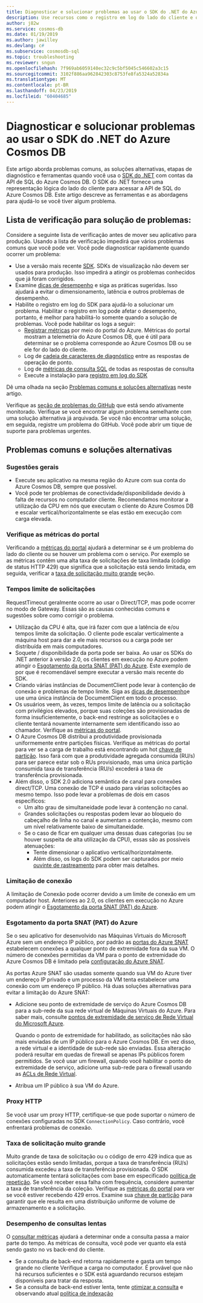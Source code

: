 ```yaml
---
title: Diagnosticar e solucionar problemas ao usar o SDK do .NET do Azure Cosmos DB
description: Use recursos como o registro em log do lado do cliente e outras ferramentas de terceiros para identificar, diagnosticar e solucionar problemas do Azure Cosmos DB usando o SDK do .NET.
author: j82w
ms.service: cosmos-db
ms.date: 01/19/2019
ms.author: jawilley
ms.devlang: c#
ms.subservice: cosmosdb-sql
ms.topic: troubleshooting
ms.reviewer: sngun
ms.openlocfilehash: 7f969ab6059140ec32c9c5bf5045c546602a3c15
ms.sourcegitcommit: 3102f886aa962842303c8753fe8fa5324a52834a
ms.translationtype: MT
ms.contentlocale: pt-BR
ms.lasthandoff: 04/23/2019
ms.locfileid: "60404685"
---
```

# <a name="diagnose-and-troubleshoot-issues-when-using-azure-cosmos-db-net-sdk"></a>Diagnosticar e solucionar problemas ao usar o SDK do .NET do Azure Cosmos DB
Este artigo aborda problemas comuns, as soluções alternativas, etapas de diagnóstico e ferramentas quando você usa o [SDK do .NET](sql-api-sdk-dotnet.md) com contas da API de SQL do Azure Cosmos DB.
O SDK do .NET fornece uma representação lógica do lado do cliente para acessar a API de SQL do Azure Cosmos DB. Este artigo descreve as ferramentas e as abordagens para ajudá-lo se você tiver algum problema.

## <a name="checklist-for-troubleshooting-issues"></a>Lista de verificação para solução de problemas:
Considere a seguinte lista de verificação antes de mover seu aplicativo para produção. Usando a lista de verificação impedirá que vários problemas comuns que você pode ver. Você pode diagnosticar rapidamente quando ocorrer um problema:

*   Use a versão mais recente [SDK](https://github.com/Azure/azure-cosmos-dotnet-v2/blob/master/changelog.md). SDKs de visualização não devem ser usados para produção. Isso impedirá a atingir os problemas conhecidos que já foram corrigidos.
*   Examine [dicas de desempenho](performance-tips.md) e siga as práticas sugeridas. Isso ajudará a evitar o dimensionamento, latência e outros problemas de desempenho.
*   Habilite o registro em log do SDK para ajudá-lo a solucionar um problema. Habilitar o registro em log pode afetar o desempenho, portanto, é melhor para habilitá-lo somente quando a solução de problemas. Você pode habilitar os logs a seguir:
    *   [Registrar métricas](monitor-accounts.md) por meio do portal do Azure. Métricas do portal mostram a telemetria do Azure Cosmos DB, que é útil para determinar se o problema corresponde ao Azure Cosmos DB ou se ele for do lado do cliente.
    *   Log de [cadeia de caracteres de diagnóstico](https://docs.microsoft.com/dotnet/api/microsoft.azure.documents.client.resourceresponsebase.requestdiagnosticsstring?view=azure-dotnet) entre as respostas de operação de ponto.
    *   Log de [métricas de consulta SQL](sql-api-query-metrics.md) de todas as respostas de consulta 
    *   Execute a instalação para [registro em log do SDK]( https://github.com/Azure/azure-cosmos-dotnet-v2/blob/master/docs/documentdb-sdk_capture_etl.md)

Dê uma olhada na seção [Problemas comuns e soluções alternativas](#common-issues-workarounds) neste artigo.

Verifique as [seção de problemas do GitHub](https://github.com/Azure/azure-cosmos-dotnet-v2/issues) que está sendo ativamente monitorado. Verifique se você encontrar algum problema semelhante com uma solução alternativa já arquivada. Se você não encontrar uma solução, em seguida, registre um problema do GitHub. Você pode abrir um tique de suporte para problemas urgentes.


## <a name="common-issues-workarounds"></a>Problemas comuns e soluções alternativas

### <a name="general-suggestions"></a>Sugestões gerais
* Execute seu aplicativo na mesma região do Azure com sua conta do Azure Cosmos DB, sempre que possível. 
* Você pode ter problemas de conectividade/disponibilidade devido à falta de recursos no computador cliente. Recomendamos monitorar a utilização da CPU em nós que executam o cliente do Azure Cosmos DB e escalar vertical/horizontalmente se elas estão em execução com carga elevada.

### <a name="check-the-portal-metrics"></a>Verifique as métricas do portal
Verificando a [métricas do portal](monitor-accounts.md) ajudará a determinar se é um problema do lado do cliente ou se houver um problema com o serviço. Por exemplo se as métricas contêm uma alta taxa de solicitações de taxa limitada (código de status HTTP 429) que significa que a solicitação está sendo limitada, em seguida, verificar a [taxa de solicitação muito grande] seção. 

### <a name="request-timeouts"></a>Tempos limite de solicitações
RequestTimeout geralmente ocorre ao usar o Direct/TCP, mas pode ocorrer no modo de Gateway. Essas são as causas conhecidas comuns e sugestões sobre como corrigir o problema.

* Utilização da CPU é alta, que irá fazer com que a latência de e/ou tempos limite da solicitação. O cliente pode escalar verticalmente a máquina host para dar a ele mais recursos ou a carga pode ser distribuída em mais computadores.
* Soquete / disponibilidade da porta pode ser baixa. Ao usar os SDKs do .NET anterior à versão 2.0, os clientes em execução no Azure podem atingir o [Esgotamento da porta SNAT (PAT) do Azure]. Este exemplo de por que é recomendável sempre executar a versão mais recente do SDK.
* Criando várias instâncias de DocumentClient pode levar à contenção de conexão e problemas de tempo limite. Siga as [dicas de desempenho](performance-tips.md)e use uma única instância de DocumentClient em todo o processo.
* Os usuários veem, às vezes, tempos limite de latência ou a solicitação com privilégios elevados, porque suas coleções são provisionadas de forma insuficientemente, o back-end restringe as solicitações e o cliente tentará novamente internamente sem identificando isso ao chamador. Verifique as [métricas do portal](monitor-accounts.md).
* O Azure Cosmos DB distribui a produtividade provisionada uniformemente entre partições físicas. Verifique as métricas do portal para ver se a carga de trabalho está encontrando um hot [chave de partição](partition-data.md). Isso fará com que a produtividade agregada consumida (RU/s) para ser parece estar sob o RUs provisionado, mas uma única partição consumida taxa de transferência (RU/s) excederá a taxa de transferência provisionada. 
* Além disso, o SDK 2.0 adiciona semântica de canal para conexões direct/TCP. Uma conexão de TCP é usado para várias solicitações ao mesmo tempo. Isso pode levar a problemas de dois em casos específicos:
    * Um alto grau de simultaneidade pode levar à contenção no canal.
    * Grandes solicitações ou respostas podem levar ao bloqueio do cabeçalho de linha no canal e aumentam a contenção, mesmo com um nível relativamente baixo de simultaneidade.
    * Se o caso de ficar em qualquer uma dessas duas categorias (ou se houver suspeita de alta utilização da CPU), essas são as possíveis atenuações:
        * Tente dimensionar o aplicativo vertical/horizontalmente.
        * Além disso, os logs do SDK podem ser capturados por meio [ouvinte de rastreamento](https://github.com/Azure/azure-cosmosdb-dotnet/blob/master/docs/documentdb-sdk_capture_etl.md) para obter mais detalhes.

### <a name="connection-throttling"></a>Limitação de conexão
A limitação de Conexão pode ocorrer devido a um limite de conexão em um computador host. Anteriores ao 2.0, os clientes em execução no Azure podem atingir o [Esgotamento da porta SNAT (PAT) do Azure].

### <a name="snat"></a>Esgotamento da porta SNAT (PAT) do Azure

Se o seu aplicativo for desenvolvido nas Máquinas Virtuais do Microsoft Azure sem um endereço IP público, por padrão as [portas do Azure SNAT](https://docs.microsoft.com/azure/load-balancer/load-balancer-outbound-connections#preallocatedports) estabelecem conexões a qualquer ponto de extremidade fora da sua VM. O número de conexões permitidas da VM para o ponto de extremidade do Azure Cosmos DB é limitado pela [configuração do Azure SNAT](https://docs.microsoft.com/azure/load-balancer/load-balancer-outbound-connections#preallocatedports).

 As portas Azure SNAT são usadas somente quando sua VM do Azure tiver um endereço IP privado e um processo da VM tenta estabelecer uma conexão com um endereço IP público. Há duas soluções alternativas para evitar a limitação do Azure SNAT:

* Adicione seu ponto de extremidade de serviço do Azure Cosmos DB para a sub-rede da sua rede virtual de Máquinas Virtuais do Azure. Para saber mais, consulte [pontos de extremidade de serviço de Rede Virtual do Microsoft Azure](https://docs.microsoft.com/azure/virtual-network/virtual-network-service-endpoints-overview). 

    Quando o ponto de extremidade for habilitado, as solicitações não são mais enviadas de um IP público para o Azure Cosmos DB. Em vez disso, a rede virtual e a identidade de sub-rede são enviadas. Essa alteração poderá resultar em quedas de firewall se apenas IPs públicos forem permitidos. Se você usar um firewall, quando você habilitar o ponto de extremidade de serviço, adicione uma sub-rede para o firewall usando as [ACLs de Rede Virtual](https://docs.microsoft.com/azure/virtual-network/virtual-networks-acl).
* Atribua um IP público à sua VM do Azure.

### <a name="http-proxy"></a>Proxy HTTP
Se você usar um proxy HTTP, certifique-se que pode suportar o número de conexões configuradas no SDK `ConnectionPolicy`.
Caso contrário, você enfrentará problemas de conexão.

### Taxa de solicitação muito grande<a name="request-rate-too-large"></a>
Muito grande de taxa de solicitação ou o código de erro 429 indica que as solicitações estão sendo limitadas, porque a taxa de transferência (RU/s) consumida excedeu a taxa de transferência provisionada. O SDK automaticamente tentará solicitações com base em especificado [política de repetição](https://docs.microsoft.com/dotnet/api/microsoft.azure.documents.client.connectionpolicy.retryoptions?view=azure-dotnet). Se você receber essa falha com frequência, considere aumentar a taxa de transferência da coleção. Verifique as [métricas do portal](use-metrics.md) para ver se você estiver recebendo 429 erros. Examine sua [chave de partição](https://docs.microsoft.com/azure/cosmos-db/partitioning-overview#choose-partitionkey) para garantir que ele resulta em uma distribuição uniforme de volume de armazenamento e a solicitação. 

### <a name="slow-query-performance"></a>Desempenho de consultas lentas
O [consultar métricas](sql-api-query-metrics.md) ajudará a determinar onde a consulta passa a maior parte do tempo. As métricas de consulta, você pode ver quanto ela está sendo gasto no vs back-end do cliente.
* Se a consulta de back-end retorna rapidamente e gasta um tempo grande no cliente Verifique a carga no computador. É provável que não há recursos suficientes e o SDK está aguardando recursos estejam disponíveis para tratar da resposta.
* Se a consulta de back-end estiver lenta, tente [otimizar a consulta](optimize-cost-queries.md) e observando atual [política de indexação](index-overview.md) 

 <!--Anchors-->
[Common issues and workarounds]: #common-issues-workarounds
[Enable client SDK logging]: #logging
[Taxa de solicitação muito grande]: #request-rate-too-large
[Request Timeouts]: #request-timeouts
[Esgotamento da porta SNAT (PAT) do Azure]: #snat
[Production check list]: #production-check-list


